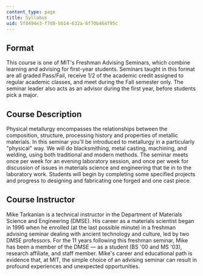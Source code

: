 ```yaml
---
content_type: page
title: Syllabus
uid: 5f8494e3-f7d8-bb14-632a-6f70b464f95c
---
```


Format
------

This course is one of MIT's Freshman Advising Seminars, which combine learning and advising for first-year students. Seminars taught in this format are all graded Pass/Fail, receive 1/2 of the academic credit assigned to regular academic classes, and meet during the Fall semester only. The seminar leader also acts as an advisor during the first year, before students pick a major.

Course Description
------------------

Physical metallurgy encompasses the relationships between the composition, structure, processing history and properties of metallic materials. In this seminar you'll be introduced to metallurgy in a particularly "physical" way. We will do blacksmithing, metal casting, machining, and welding, using both traditional and modern methods. The seminar meets once per week for an evening laboratory session, and once per week for discussion of issues in materials science and engineering that tie in to the laboratory work. Students will begin by completing some specified projects and progress to designing and fabricating one forged and one cast piece.

Course Instructor
-----------------

Mike Tarkanian is a technical instructor in the Department of Materials Science and Engineering (DMSE). His career as a materials scientist began in 1996 when he enrolled (at the last possible minute) in a freshman advising seminar dealing with ancient technology and culture, led by two DMSE professors. For the 11 years following this freshman seminar, Mike has been a member of the DMSE — as a student (BS '00 and MS '03), research affiliate, and staff member. Mike's career and educational path is evidence that, at MIT, the simple choice of an advising seminar can result in profound experiences and unexpected opportunities.